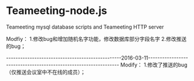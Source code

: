 # Teameeting-node.js
Teameeting mysql database scripts and Teameeting HTTP server

Modfiy：
1.修改bug和增加随机名字功能，修改数据库部分字段名字
2.修改推送的bug；

-------------------------------------------------2016-03-11-----------------------------------------------------------------
Modify：
1.修改了推送的bug（仅推送会议室中不在线的成员）；